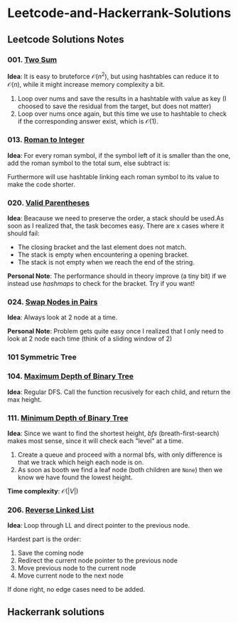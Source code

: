 # Leetcode-and-Hackerrank-Solutions

## Leetcode Solutions Notes

### 001. [Two Sum](https://leetcode.com/problems/two-sum/)

**Idea**: It is easy to bruteforce $\mathcal{O}(n^2)$, but using hashtables can reduce it to $\mathcal{O}(n)$, while it might increase memory complexity a bit.

1. Loop over nums and save the results in a hashtable with value as key (I choosed to save the residual from the target, but does not matter)
2. Loop over nums once again, but this time we use to hashtable to check if the corresponding answer exist, which is $\mathcal{O}(1)$.

### 013. [Roman to Integer](https://leetcode.com/problems/roman-to-integer/)

**Idea**: For every roman symbol, if the symbol left of it is smaller than the one, add the roman symbol to the total sum, else subtract is:

Furthermore will use hashtable linking each roman symbol to its value to make the code shorter.

### 020. [Valid Parentheses](https://leetcode.com/problems/valid-parentheses/)

**Idea**: Beacause we need to preserve the order, a stack should be used.As soon as I realized that, the task becomes easy. There are x cases where it should fail:

- The closing bracket and the last element does not match.
- The stack is empty when encountering a opening bracket.
- The stack is not empty when we reach the end of the string.

**Personal Note**: The performance should in theory improve (a tiny bit) if we instead use *hashmaps* to check for the bracket. Try if you want!

### 024. [Swap Nodes in Pairs](https://leetcode.com/problems/swap-nodes-in-pairs/)

**Idea**: Always look at 2 node at a time.

**Personal Note**: Problem gets quite easy once I realized that I only need to look at 2 node each time (think of a sliding window of 2)

### 101 Symmetric Tree

### 104. [Maximum Depth of Binary Tree](https://leetcode.com/problems/maximum-depth-of-binary-tree/)

**Idea**: Regular DFS. Call the function recusively for each child, and return the max height.

### 111. [Minimum Depth of Binary Tree](https://leetcode.com/problems/minimum-depth-of-binary-tree/)

**Idea**: Since we want to find the shortest height, *bfs* (breath-first-search) makes most sense, since it will check each "level" at a time.

1. Create a queue and proceed with a normal bfs, with only difference is that we track which heigh each node is on.
2. As soon as booth we find a leaf node (both children are `None`) then we know we have found the lowest height.

**Time complexity**: $\mathcal{O}(|V|)$

### 206. [Reverse Linked List](https://leetcode.com/problems/reverse-linked-list/)

**Idea**: Loop through LL and direct pointer to the previous node.

Hardest part is the order:

1. Save the coming node
2. Redirect the current node pointer to the previous node
3. Move previous node to the current node
4. Move current node to the next node

If done right, no edge cases need to be added.

## Hackerrank solutions
